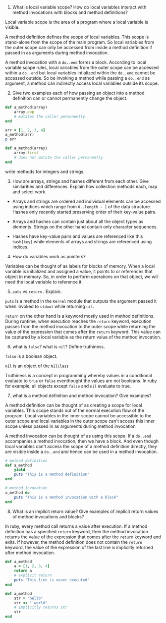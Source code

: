 1. What is local variable scope? How do local variables interact with method invocations with blocks and method definitions?

Local variable scope is the area of a program where a local variable is visible.

A method definition defines the scope of local variables. This scope is stand-alone from the scope of the main program. So local variables from the outer scope can only be accessed from inside a method definition if passed in as arguments during method invocation.

A method invocation with a `do..end` forms a block. According to local variable scope rules, local variables from the outer scope can be accessed within a `do..end` but local variables intialized within the `do..end` cannot be accessed outside. So be invoking a method while passing a `do..end` as argument, a method can indirectly access local variables outside its scope.

2. Give two examples each of how passing an object into a method definition can or cannot permanently change the object.

```ruby
def a_method(array)
	array.pop
	# mutates the caller permanently
end

arr = [1, 2, 3, 4]
a_method(arr)
p arr
```

```ruby
def a_method(array)
	array.first
	# does not mutate the caller permanently
end

```
write methods for integers and strings.

3. How are arrays, strings and hashes different from each other. Give similarities and differences. Explain how collection methods each, map and select work.


* Arrays and strings are ordered and individual elements can be accessed using indices which range from `0..length - 1` of the data structure. Hashes only recently started preserving order of their key-value pairs.

* Arrays and hashes can contain just about all the object types as elements. Strings on the other hand contain only character sequences.

* Hashes have key-value pairs and values are referenced like this `hash[key]` while elements of arrays and strings are referenced using indices.

4. How do variables work as pointers?

Variables can be thought of as labels for blocks of memory. When a local variable is initialized and assigned a value, it points to or references that object in memory. So, in order to perform operations on that object, we will need the local variable to reference it.

5. `puts` vs `return` . Explain.

`puts` is a method in the `Kernel` module that outputs the argument passed it when invoked to `stdout` while returning `nil`.

`return` on the other hand is a keyword mostly used in method definitions. During runtime, when execution reaches the `return` keyword, execution passes from the method invocation to the outer scope while returning the value of the expression that comes after the `return` keyword. This value can be captured by a local variable as the return value of the method invocation.

6. what is `false`? what is `nil`? Define truthiness.

`false` is a boolean object.

`nil` is an object of the `NilClass`

Truthiness is a concept in programming whereby values in a conditional evaluate to `true` or `false` eventhought the values are not booleans. In ruby for example, all objects except `false` and `nil` evaluate to true.

7. what is a method definition and method invocation? Give examples?

A method definition can be thought of as creating a scope for local variables. This scope stands out of the normal execution flow of the program. Local variables in the inner scope cannot be accessible to the outer scope and local variables in the outer scope can't access this inner scope unless passed in as arguments during method invocation

A method invocation can be thought of as using this scope. If a `do..end` accompanies a method invocation, then we have a block. And even though local variables can't access the scope of a method definition directly, they are visible inside a `do..end` and hence can be used in a method invocation.

```ruby
# method definition
def a_method
	yield
	puts "This is a method definition"
end

# method invocation
a_method do
	puts "This is a method invocation with a block"
end
```

8. What is an implicit return value? Give examples of implicit return values of method invocations and blocks?

In ruby, every method call returns a value after execution. If a method definition has a specified `return` keyword, then the method invocation returns the value of the expression that comes after the `return` keyword and exits. If however, the method definition does not contain the `return` keyword, the value of the expression of the last line is implicitly returned after method invocation.

```ruby
def a_method
	a = [1, 2, 3, 4]
	return a
	# explicit return
	puts "This line is never executed"
end

def a_method
	str = "hello"
	str << " world"
	# implicitly returns str
	str
end
```